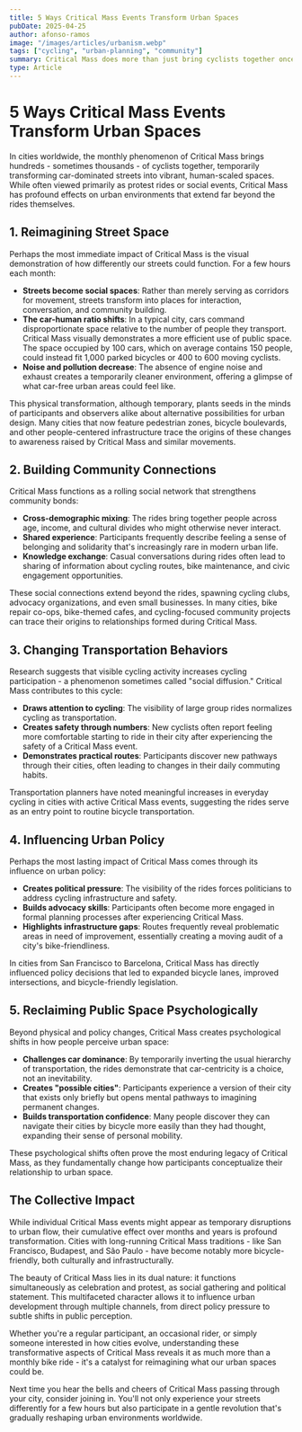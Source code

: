 ```yaml
---
title: 5 Ways Critical Mass Events Transform Urban Spaces
pubDate: 2025-04-25
author: afonso-ramos
image: "/images/articles/urbanism.webp"
tags: ["cycling", "urban-planning", "community"]
summary: Critical Mass does more than just bring cyclists together once a month. Discover how these cycling events are transforming cities physically, socially, and politically.
type: Article
---
```


# 5 Ways Critical Mass Events Transform Urban Spaces

In cities worldwide, the monthly phenomenon of Critical Mass brings hundreds - sometimes thousands - of cyclists together, temporarily transforming car-dominated streets into vibrant, human-scaled spaces. While often viewed primarily as protest rides or social events, Critical Mass has profound effects on urban environments that extend far beyond the rides themselves.

## 1. Reimagining Street Space

Perhaps the most immediate impact of Critical Mass is the visual demonstration of how differently our streets could function. For a few hours each month:

- **Streets become social spaces**: Rather than merely serving as corridors for movement, streets transform into places for interaction, conversation, and community building.
- **The car-human ratio shifts**: In a typical city, cars command disproportionate space relative to the number of people they transport. Critical Mass visually demonstrates a more efficient use of public space. The space occupied by 100 cars, which on average contains 150 people, could instead fit 1,000 parked bicycles or 400 to 600 moving cyclists.
- **Noise and pollution decrease**: The absence of engine noise and exhaust creates a temporarily cleaner environment, offering a glimpse of what car-free urban areas could feel like.

This physical transformation, although temporary, plants seeds in the minds of participants and observers alike about alternative possibilities for urban design. Many cities that now feature pedestrian zones, bicycle boulevards, and other people-centered infrastructure trace the origins of these changes to awareness raised by Critical Mass and similar movements.

## 2. Building Community Connections

Critical Mass functions as a rolling social network that strengthens community bonds:

- **Cross-demographic mixing**: The rides bring together people across age, income, and cultural divides who might otherwise never interact.
- **Shared experience**: Participants frequently describe feeling a sense of belonging and solidarity that's increasingly rare in modern urban life.
- **Knowledge exchange**: Casual conversations during rides often lead to sharing of information about cycling routes, bike maintenance, and civic engagement opportunities.

These social connections extend beyond the rides, spawning cycling clubs, advocacy organizations, and even small businesses. In many cities, bike repair co-ops, bike-themed cafes, and cycling-focused community projects can trace their origins to relationships formed during Critical Mass.

## 3. Changing Transportation Behaviors

Research suggests that visible cycling activity increases cycling participation - a phenomenon sometimes called "social diffusion." Critical Mass contributes to this cycle:

- **Draws attention to cycling**: The visibility of large group rides normalizes cycling as transportation.
- **Creates safety through numbers**: New cyclists often report feeling more comfortable starting to ride in their city after experiencing the safety of a Critical Mass event.
- **Demonstrates practical routes**: Participants discover new pathways through their cities, often leading to changes in their daily commuting habits.

Transportation planners have noted meaningful increases in everyday cycling in cities with active Critical Mass events, suggesting the rides serve as an entry point to routine bicycle transportation.

## 4. Influencing Urban Policy

Perhaps the most lasting impact of Critical Mass comes through its influence on urban policy:

- **Creates political pressure**: The visibility of the rides forces politicians to address cycling infrastructure and safety.
- **Builds advocacy skills**: Participants often become more engaged in formal planning processes after experiencing Critical Mass.
- **Highlights infrastructure gaps**: Routes frequently reveal problematic areas in need of improvement, essentially creating a moving audit of a city's bike-friendliness.

In cities from San Francisco to Barcelona, Critical Mass has directly influenced policy decisions that led to expanded bicycle lanes, improved intersections, and bicycle-friendly legislation.

## 5. Reclaiming Public Space Psychologically

Beyond physical and policy changes, Critical Mass creates psychological shifts in how people perceive urban space:

- **Challenges car dominance**: By temporarily inverting the usual hierarchy of transportation, the rides demonstrate that car-centricity is a choice, not an inevitability.
- **Creates "possible cities"**: Participants experience a version of their city that exists only briefly but opens mental pathways to imagining permanent changes.
- **Builds transportation confidence**: Many people discover they can navigate their cities by bicycle more easily than they had thought, expanding their sense of personal mobility.

These psychological shifts often prove the most enduring legacy of Critical Mass, as they fundamentally change how participants conceptualize their relationship to urban space.

## The Collective Impact

While individual Critical Mass events might appear as temporary disruptions to urban flow, their cumulative effect over months and years is profound transformation. Cities with long-running Critical Mass traditions - like San Francisco, Budapest, and São Paulo - have become notably more bicycle-friendly, both culturally and infrastructurally.

The beauty of Critical Mass lies in its dual nature: it functions simultaneously as celebration and protest, as social gathering and political statement. This multifaceted character allows it to influence urban development through multiple channels, from direct policy pressure to subtle shifts in public perception.

Whether you're a regular participant, an occasional rider, or simply someone interested in how cities evolve, understanding these transformative aspects of Critical Mass reveals it as much more than a monthly bike ride - it's a catalyst for reimagining what our urban spaces could be.

Next time you hear the bells and cheers of Critical Mass passing through your city, consider joining in. You'll not only experience your streets differently for a few hours but also participate in a gentle revolution that's gradually reshaping urban environments worldwide.

